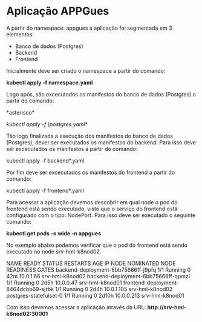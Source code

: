 # Aplicação APPGues

A partir do namespace: appgues a aplicação foi segmentada em 3 elementos:

- Banco de dados (Postgres)
- Backend
- Frontend

Inicialmente deve ser criado o namespace a partir do comando:

**kubectl apply -f namespace.yaml**

Logo após, são excecutados os manifestos do banco de dados (Postgres) a partir do comando:

\*asterisco\*

**kubectl apply -f \postgres*\.yaml**

Tão logo finalizada a execução dos manifestos do banco de dados (Postgres), dever ser executados os manifestos do backend. Para isso deve ser excecutados os manifestos a partir do comando:

kubectl apply -f backend*.yaml

Por fim deve ser excecutados os manifestos do frontend a partir do comando:

kubectl apply -f frontend*.yaml

Para acessar a aplicação devemos descobrir em qual node o pod do frontend está sendo executado, visto que o serviço do frontend está configurado com o tipo: NodePort. Para isso deve ser executado o seguinte comando:

**kubectl get pods -o wide -n appgues**

No exemplo abaixo podemos verificar que o pod do frontend está sendo executado no node srv-hml-k8nod02.

NAME                                   READY   STATUS    RESTARTS   AGE     IP           NODE              NOMINATED NODE   READINESS GATES
backend-deployment-6bb75666ff-j9pfq    1/1     Running   0          42m     10.0.1.66    srv-hml-k8nod02   <none>           <none>
backend-deployment-6bb75666ff-qpmzl    1/1     Running   0          2d5h    10.0.0.47    srv-hml-k8nod01   <none>           <none>
frontend-deployment-8464dcbb69-sjrbk   1/1     Running   0          2d4h    10.0.1.105   srv-hml-k8nod02   <none>           <none>
postgres-statefulset-0                 1/1     Running   0          2d10h   10.0.0.213   srv-hml-k8nod01   <none>           <none>

Com isso devemos acessar a aplicação através da URL: **http://srv-hml-k8nod02:30001**

